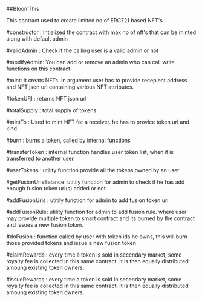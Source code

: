 ##BloomThis

This contract used to create limited no of ERC721 based NFT's.

#constructor : Intialized the contract with max no of nft's that can be minted along with default admin

#validAdmin : Check if the calling user is a valid admin or not

#modifyAdmin: You can add or remove an admin who can call write functions on this contract

#mint: It creats NFTs. In argument user has to provide recepient address and NFT json url containing various NFT attributes.

#tokenURI : returns NFT json url

#totalSupply : total supply of tokens

#mintTo : Used to mint NFT for a receiver. he has to provice token url and kind

#burn : burns a token, called by internal functions

#transferToken : internal function handles user token list, when it is transferred to another user.

#userTokens : utility function provide all the tokens owned by an user

#getFusionUrisBalance: utitily function for admin to check if he has add enough fusion token uri(s) added or not

#addFusionUris : utitily function for admin to add fusion token uri

#addFusionRule: utility function for admin to add fusion rule. where user may provide multiple token to smart contract and its burned by the contract and issues a new fusion token.

#doFusion : function called by user with token ids he owns, this will burn those provided tokens and issue a new fusion token

#claimRewards : every time a token is sold in secendary market, some royalty fee is collected in this same contract. It is then equally distributed amoung existing token owners.

#issueRewards : every time a token is sold in secendary market, some royalty fee is collected in this same contract. It is then equally distributed amoung existing token owners.
